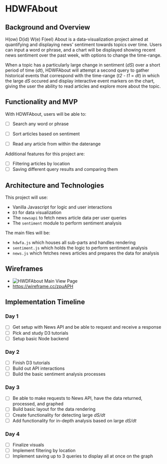 # HDWFAbout

## Background and Overview
H(ow) D(id) W(e) F(eel) About is a data-visualization project aimed at quantifying and displaying news' sentiment towards topics over time. Users can input a word or phrase, and a chart will be displayed showing recent news sentiment over the past week, with options to change the time-range.

When a topic has a particularly large change in sentiment (_dS_) over a short period of time (_dt_), HDWFAbout will attempt a second query to gather historical events that correspond with the time-range (_t2_ - _t1_ = _dt_) in which the large _dS_ occured and display interactive event markers on the chart, giving the user the ability to read articles and explore more about the topic.

## Functionality and MVP
With HDWFAbout, users will be able to:

- [ ] Search any word or phrase
- [ ] Sort articles based on sentiment
- [ ] Read any article from within the daterange


Additional features for this project are:
- [ ] Filtering articles by location
- [ ] Saving different query results and comparing them

## Architecture and Technologies

This project will use:
- Vanilla Javascript for logic and user interactions
- `D3` for data visualization
- The `newsapi` to fetch news article data per user queries
- The `sentiment` module to perform sentiment analysis

The main files will be:
- `hdwfa.js` which houses all sub-parts and handles rendering
- `sentiment.js` which holds the logic to perform sentiment analysis
- `news.js` which fetches news articles and prepares the data for analysis

## Wireframes

- ![HWDFAbout Main View Page](https://wireframe.cc/zpuAPH)
- <https://wireframe.cc/zpuAPH>


## Implementation Timeline

### Day 1
- [ ] Get setup with News API and be able to request and receive a response
- [ ] Pick and study D3 tutorials
- [ ] Setup basic Node backend

### Day 2
- [ ] Finish D3 tutorials
- [ ] Build out API interactions
- [ ] Build the basic sentiment analysis processes

### Day 3
- [ ] Be able to make requests to News API, have the data returned, processed, and graphed
- [ ] Build basic layout for the data rendering
- [ ] Create functionality for detecting large _dS/dt_
- [ ] Add functionality for in-depth analysis based on large _dS/dt_

### Day 4
- [ ] Finalize visuals
- [ ] Implement filtering by location
- [ ] Implement saving up to 3 queries to display all at once on the graph
